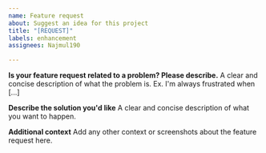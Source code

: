 ```yaml
---
name: Feature request
about: Suggest an idea for this project
title: "[REQUEST]"
labels: enhancement
assignees: Najmul190

---
```


**Is your feature request related to a problem? Please describe.**
A clear and concise description of what the problem is. Ex. I'm always frustrated when [...]

**Describe the solution you'd like**
A clear and concise description of what you want to happen.

**Additional context**
Add any other context or screenshots about the feature request here.
